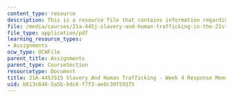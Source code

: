 ```yaml
---
content_type: resource
description: This is a resource file that contains information regarding week 4 memo.
file: /media/courses/21a-445j-slavery-and-human-trafficking-in-the-21st-century-spring-2015/b613c6465a5bbdc6f7f3ae0c30f59375_MIT21A_445JS15_Week4memo.pdf
file_type: application/pdf
learning_resource_types:
- Assignments
ocw_type: OCWFile
parent_title: Assignments
parent_type: CourseSection
resourcetype: Document
title: 21A.445JS15 Slavery And Human Trafficking - Week 4 Response Memo
uid: b613c646-5a5b-bdc6-f7f3-ae0c30f59375
---
```

